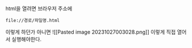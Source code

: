 html을 열려면 브라우저 주소에 
```
file://경로/파일명.html
```
이렇게 하던가 아니면 
![[Pasted image 20231027003028.png]]
이렇게 직접 열어서 실행해야한다.
